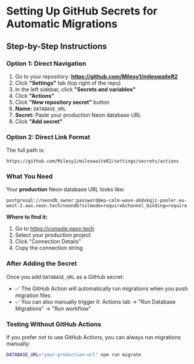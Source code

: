 # Setting Up GitHub Secrets for Automatic Migrations

## Step-by-Step Instructions

### Option 1: Direct Navigation

1. Go to your repository: **https://github.com/Milesy1/mileswaiteR2**
2. Click **"Settings"** tab (top right of the repo)
3. In the left sidebar, click **"Secrets and variables"**
4. Click **"Actions"**
5. Click **"New repository secret"** button
6. **Name:** `DATABASE_URL`
7. **Secret:** Paste your production Neon database URL
8. Click **"Add secret"**

### Option 2: Direct Link Format

The full path is:
```
https://github.com/Milesy1/mileswaiteR2/settings/secrets/actions
```

### What You Need

Your **production** Neon database URL looks like:
```
postgresql://neondb_owner:password@ep-calm-wave-abdxkqjz-pooler.eu-west-2.aws.neon.tech/neondb?sslmode=require&channel_binding=require
```

**Where to find it:**
1. Go to https://console.neon.tech
2. Select your production project
3. Click "Connection Details"
4. Copy the connection string

### After Adding the Secret

Once you add `DATABASE_URL` as a GitHub secret:
- ✅ The GitHub Action will automatically run migrations when you push migration files
- ✅ You can also manually trigger it: Actions tab → "Run Database Migrations" → "Run workflow"

### Testing Without GitHub Actions

If you prefer not to use GitHub Actions, you can always run migrations manually:

```bash
DATABASE_URL="your-production-url" npm run migrate
```









